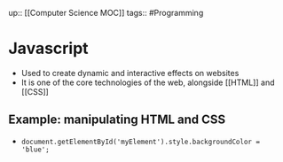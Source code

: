 up:: [[Computer Science MOC]]
tags:: #Programming  
# Javascript
- Used to create dynamic and interactive effects on websites
- It is one of the core technologies of the web, alongside [[HTML]] and [[CSS]]
## Example: manipulating HTML and CSS
- `document.getElementById('myElement').style.backgroundColor = 'blue';`
